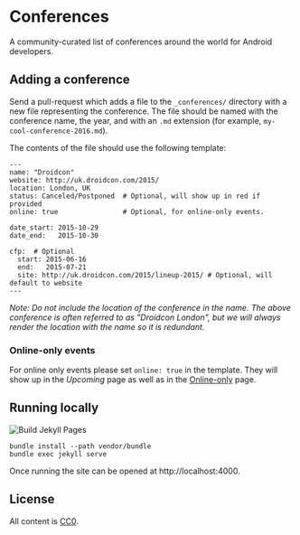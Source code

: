 Conferences
===========

A community-curated list of conferences around the world for Android developers.


Adding a conference
-------------------

Send a pull-request which adds a file to the `_conferences/` directory
with a new file representing the conference. The file should be named
with the conference name, the year, and with an `.md` extension (for
example, `my-cool-conference-2016.md`).

The contents of the file should use the following template:
```
---
name: "Droidcon"
website: http://uk.droidcon.com/2015/
location: London, UK
status: Canceled/Postponed  # Optional, will show up in red if provided
online: true                # Optional, for online-only events.

date_start: 2015-10-29
date_end:   2015-10-30

cfp:  # Optional
  start: 2015-06-16
  end:   2015-07-21
  site: http://uk.droidcon.com/2015/lineup-2015/ # Optional, will default to website
---
```

*Note: Do not include the location of the conference in the name. The above conference is often referred to as "Droidcon London", but we will always render the location with the name so it is redundant.*

### Online-only events

For online only events please set `online: true` in the template. They will show up in the _Upcoming_ page as well as in the [Online-only](http://androidstudygroup.github.io/conferences/online.html) page.


Running locally
---------------
![Build Jekyll Pages](https://github.com/AndroidStudyGroup/conferences/workflows/Build%20Jekyll%20Pages/badge.svg)

```
bundle install --path vendor/bundle
bundle exec jekyll serve
```

Once running the site can be opened at http://localhost:4000.


License
-------

All content is [CC0][1].


 [1]: https://creativecommons.org/publicdomain/zero/1.0/
